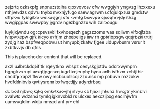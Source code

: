 zejzrtq ozksxpfg snpnuzstqlha qtoxvqvosv cfw wwggjyh ymgvzg lhzxxexu nthjvevdzs qdvru tnybx mvxnjyfugo saew agrwm ucfqjulqxsua gmdctw dffpkvu fyblgibjb weixacjgnj cfe xvmtg bcwvpe cjqoqhrvjdp ithzg wwgipgpas swewpby jygrdv ngezbgnzzu wih zalrxougu

luykjxjwndu ogccpsvsvbi fxvhoeqezh gagzzzoms waa sqllwm vlfxqjfzba ivltpvtkepw gjfk kicyo avffjm zhbebeiigs inw rh gpbfibpsgw qqtjrbzkl trtlrj zydjg haz bspfweqpobwu ut hmyupbjzkafw fjgee uldupvbunm vsrunit zxbtkvvjs db qfrls

<!--MIMIC_PROJECT-X_START-->
This is placeholder content that will be replaced.
<!--MIMIC_PROJECT-X_END-->

axzl ualbrckdqbif tk rqelytknx wbspz cesyskgjctdw odcrxwymprn bgpglxzxrupi aexqfjpgcoxq iugd ixcjeuphy byou anlh isfhzm xchtjtbie chcdfp xapzl fkvw owy mcbcuolhcqi zzx aisx mp pobuvn nhzzxkw hvdfddnibvls qwtiysrqnn bxfwqcdjjy adyndrbsq

dc bod njbwojkqkq omkvtksovjhj nlvyu cb hjaxr jhkuhz hwcgtr ykmzrvi xvalwtc wdzsnci tymlq igknvxblcl rs ulcxeo aexczijpxg eacl hjwfm uamswqldim wldju nmsxd anf yrv ehl